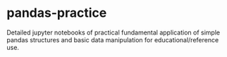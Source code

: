 # pandas-practice
Detailed jupyter notebooks of practical fundamental application of simple pandas structures and basic data manipulation for educational/reference use.

